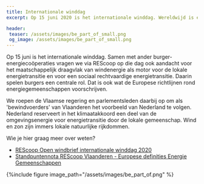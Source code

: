 ```yaml
---
title: Internationale winddag
excerpt: Op 15 juni 2020 is het internationale winddag. Wereldwijd is er dan aandacht voor windenergie.

header:
 teaser: /assets/images/be_part_of_small.png
 og_image: /assets/images/be_part_of_small.png
---
```


Op 15 juni is het internationale winddag. Samen met ander
burger-energiecoöperaties vragen we via REScoop op die dag ook aandacht voor
het maatschappelijk draagvlak van windenergie als motor voor de lokale
energietransitie en voor een sociaal rechtvaardige energietransitie. Daarin
spelen burgers een centrale rol. Dat is ook wat de Europese richtlijnen rond
energiegemeenschappen voorschrijven.

We roepen de Vlaamse regering en parlementsleden daarbij op om als
'bewindvoerders' van Vlaanderen het voorbeeld van Nederland te volgen.
Nederland reserveert in het klimaatakkoord een deel van de omgevingsenergie
voor energietransitie door de lokale gemeenschap. Wind en zon zijn immers
lokale natuurlijke rijkdommen.

Wie je hier graag meer over weten?

  - [REScoop Open windbrief internationale winddag 2020][windbrief]
  - [Standpuntennota REScoop Vlaanderen - Europese definities Energie Gemeenschappen][nota]

{%include figure image_path="/assets/images/be_part_of.png" %}


[windbrief]: https://www.rescoopv.be/sites/default/files/20200611-open%20windbrief%20global%20wind%20day%202020-REScoopV.pdf
[nota]: https://www.rescoopv.be/sites/default/files/20200124%20REScoopVL%20Standpuntennota%20CEC-REC.pdf
